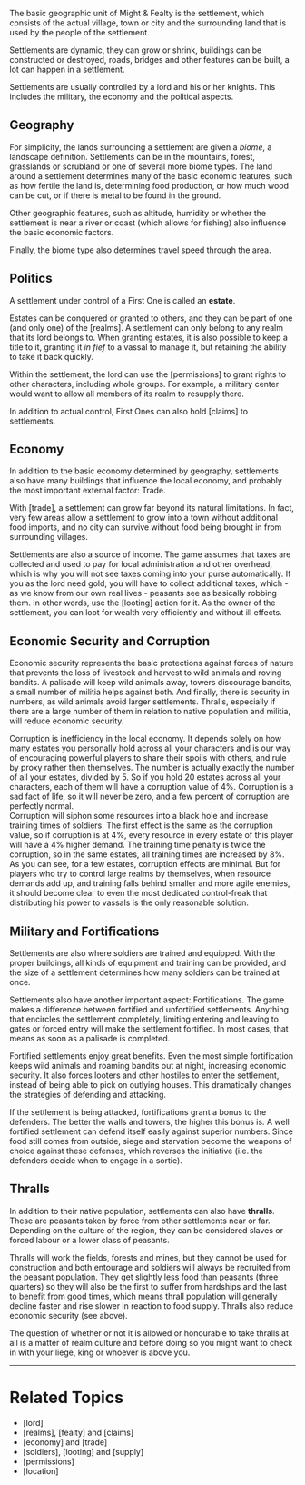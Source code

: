 The basic geographic unit of Might & Fealty is the settlement, which consists of the actual village, town or city and the surrounding land that is used by the people of the settlement.

Settlements are dynamic, they can grow or shrink, buildings can be constructed or destroyed, roads, bridges and other features can be built, a lot can happen in a settlement.

Settlements are usually controlled by a lord and his or her knights. This includes the military, the economy and the political aspects.


Geography
---------
For simplicity, the lands surrounding a settlement are given a *biome*, a landscape definition. Settlements can be in the mountains, forest, grasslands or scrubland or one of several more biome types. The land around a settlement determines many of the basic economic features, such as how fertile the land is, determining food production, or how much wood can be cut, or if there is metal to be found in the ground.

Other geographic features, such as altitude, humidity or whether the settlement is near a river or coast (which allows for fishing) also influence the basic economic factors.

Finally, the biome type also determines travel speed through the area.


Politics
--------
A settlement under control of a First One is called an **estate**.

Estates can be conquered or granted to others, and they can be part of one (and only one) of the [realms]. A settlement can only belong to any realm that its lord belongs to. When granting estates, it is also possible to keep a title to it, granting it *in fief* to a vassal to manage it, but retaining the ability to take it back quickly.

Within the settlement, the lord can use the [permissions] to grant rights to other characters, including whole groups. For example, a military center would want to allow all members of its realm to resupply there.

In addition to actual control, First Ones can also hold [claims] to settlements.


Economy
-------
In addition to the basic economy determined by geography, settlements also have many buildings that influence the local economy, and probably the most important external factor: Trade.

With [trade], a settlement can grow far beyond its natural limitations. In fact, very few areas allow a settlement to grow into a town without additional food imports, and no city can survive without food being brought in from surrounding villages.

Settlements are also a source of income. The game assumes that taxes are collected and used to pay for local administration and other overhead, which is why you will not see taxes coming into your purse automatically. If you as the lord need gold, you will have to collect additional taxes, which - as we know from our own real lives - peasants see as basically robbing them. In other words, use the [looting] action for it. As the owner of the settlement, you can loot for wealth very efficiently and without ill effects.


Economic Security and Corruption
--------------------------------
Economic security represents the basic protections against forces of nature that prevents the loss of livestock and harvest to wild animals and roving bandits. A palisade will keep wild animals away, towers discourage bandits, a small number of militia helps against both. And finally, there is security in numbers, as wild animals avoid larger settlements.
Thralls, especially if there are a large number of them in relation to native population and militia, will reduce economic security.


Corruption is inefficiency in the local economy. It depends solely on how many estates you personally hold across all your characters and is our way of encouraging powerful players to share their spoils with others, and rule by proxy rather then themselves. The number is actually exactly the number of all your estates, divided by 5. So if you hold 20 estates across all your characters, each of them will have a corruption value of 4%. Corruption is a sad fact of life, so it will never be zero, and a few percent of corruption are perfectly normal.  
Corruption will siphon some resources into a black hole and increase training times of soldiers. The first effect is the same as the corruption value, so if corruption is at 4%, every resource in every estate of this player will have a 4% higher demand. The training time penalty is twice the corruption, so in the same estates, all training times are increased by 8%.
As you can see, for a few estates, corruption effects are minimal. But for players who try to control large realms by themselves, when resource demands add up, and training falls behind smaller and more agile enemies, it should become clear to even the most dedicated control-freak that distributing his power to vassals is the only reasonable solution.


Military and Fortifications
---------------------------
Settlements are also where soldiers are trained and equipped. With the proper buildings, all kinds of equipment and training can be provided, and the size of a settlement determines how many soldiers can be trained at once.

Settlements also have another important aspect: Fortifications. The game makes a difference between fortified and unfortified settlements. Anything that encircles the settlement completely, limiting entering and leaving to gates or forced entry will make the settlement fortified. In most cases, that means as soon as a palisade is completed.

Fortified settlements enjoy great benefits. Even the most simple fortification keeps wild animals and roaming bandits out at night, increasing economic security. It also forces looters and other hostiles to enter the settlement, instead of being able to pick on outlying houses. This dramatically changes the strategies of defending and attacking.

If the settlement is being attacked, fortifications grant a bonus to the defenders. The better the walls and towers, the higher this bonus is. A well fortified settlement can defend itself easily against superior numbers. Since food still comes from outside, siege and starvation become the weapons of choice against these defenses, which reverses the initiative (i.e. the defenders decide when to engage in a sortie).


Thralls
-------
In addition to their native population, settlements can also have **thralls**. These are peasants taken by force from other settlements near or far. Depending on the culture of the region, they can be considered slaves or forced labour or a lower class of peasants.

Thralls will work the fields, forests and mines, but they cannot be used for construction and both entourage and soldiers will always be recruited from the peasant population. They get slightly less food than peasants (three quarters) so they will also be the first to suffer from hardships and the last to benefit from good times, which means thrall population will generally decline faster and rise slower in reaction to food supply. Thralls also reduce economic security (see above).

The question of whether or not it is allowed or honourable to take thralls at all is a matter of realm culture and before doing so you might want to check in with your liege, king or whoever is above you.



---

Related Topics
==============
* [lord]
* [realms], [fealty] and [claims]
* [economy] and [trade]
* [soldiers], [looting] and [supply]
* [permissions]
* [location]
